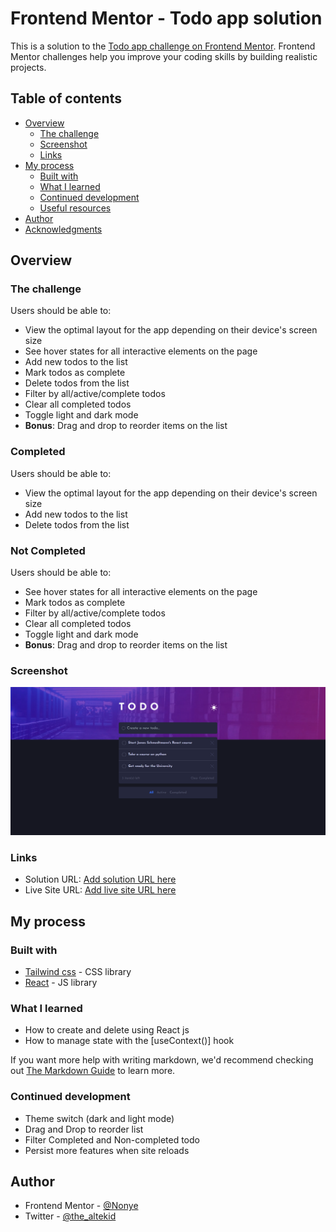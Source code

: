 # Frontend Mentor - Todo app solution

This is a solution to the [Todo app challenge on Frontend Mentor](https://www.frontendmentor.io/challenges/todo-app-Su1_KokOW). Frontend Mentor challenges help you improve your coding skills by building realistic projects. 

## Table of contents

- [Overview](#overview)
  - [The challenge](#the-challenge)
  - [Screenshot](#screenshot)
  - [Links](#links)
- [My process](#my-process)
  - [Built with](#built-with)
  - [What I learned](#what-i-learned)
  - [Continued development](#continued-development)
  - [Useful resources](#useful-resources)
- [Author](#author)
- [Acknowledgments](#acknowledgments)


## Overview

### The challenge

Users should be able to:

- View the optimal layout for the app depending on their device's screen size
- See hover states for all interactive elements on the page
- Add new todos to the list
- Mark todos as complete
- Delete todos from the list
- Filter by all/active/complete todos
- Clear all completed todos
- Toggle light and dark mode
- **Bonus**: Drag and drop to reorder items on the list

### Completed

Users should be able to:

- View the optimal layout for the app depending on their device's screen size
- Add new todos to the list
- Delete todos from the list


### Not Completed

Users should be able to:

- See hover states for all interactive elements on the page
- Mark todos as complete
- Filter by all/active/complete todos
- Clear all completed todos
- Toggle light and dark mode
- **Bonus**: Drag and drop to reorder items on the list



### Screenshot

![](./src/assets/design/app-preview.png)



### Links

- Solution URL: [Add solution URL here](https://github.com/4002-Nonye/Todo-app)
- Live Site URL: [Add live site URL here](https://todo-app-sepia-kappa.vercel.app/)

## My process

### Built with

- [Tailwind css](https://tailwindcss.com) - CSS library
- [React](https://reactjs.org/) - JS library



### What I learned
- How to create and delete using React js
- How to manage state with the [useContext()] hook

If you want more help with writing markdown, we'd recommend checking out [The Markdown Guide](https://www.markdownguide.org/) to learn more.


### Continued development

- Theme switch (dark and light mode)
- Drag and Drop to reorder list
- Filter Completed and Non-completed todo
- Persist more features when site reloads

## Author

- Frontend Mentor - [@Nonye](https://www.frontendmentor.io/profile/4002-Nonye)
- Twitter - [@the_altekid](https://twitter.com/the_altekid)


